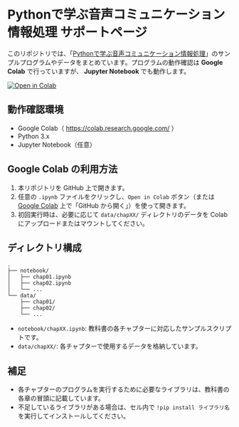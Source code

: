 # Pythonで学ぶ音声コミュニケーション情報処理 サポートページ

このリポジトリでは、「[Pythonで学ぶ音声コミュニケーション情報処理](https://www.asakura.co.jp/detail.php?book_code=12302)」のサンプルプログラムやデータをまとめています。プログラムの動作確認は **Google Colab** で行っていますが、 **Jupyter Notebook** でも動作します。

[![Open in Colab](https://colab.research.google.com/assets/colab-badge.svg)](https://colab.research.google.com/github/sp-au-mu-nl/SpeechComm)

## 動作確認環境

- Google Colab（ https://colab.research.google.com/ ）
- Python 3.x
- Jupyter Notebook（任意）

## Google Colab の利用方法

1. 本リポジトリを GitHub 上で開きます。
2. 任意の `.ipynb` ファイルをクリックし、`Open in Colab` ボタン（または [Google Colab](https://colab.research.google.com/) 上で「GitHub から開く」）を使って開きます。
3. 初回実行時は、必要に応じて `data/chapXX/` ディレクトリのデータを Colab にアップロードまたはマウントしてください。

## ディレクトリ構成

~~~
.
├── notebook/
│   ├── chap01.ipynb
│   ├── chap02.ipynb
│   └── ...
└── data/
    ├── chap01/
    ├── chap02/
    └── ...
~~~

- `notebook/chapXX.ipynb`: 教科書の各チャプターに対応したサンプルスクリプトです。
- `data/chapXX/`: 各チャプターで使用するデータを格納しています。

## 補足

- 各チャプターのプログラムを実行するために必要なライブラリは、教科書の各章の冒頭に記載しています。
- 不足しているライブラリがある場合は、セル内で `!pip install ライブラリ名` を実行してインストールしてください。
